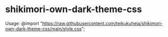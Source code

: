 # shikimori-own-dark-theme-css

Usage: @import "https://raw.githubusercontent.com/teikukuheia/shikimori-own-dark-theme-css/main/style.css";
